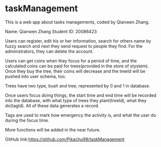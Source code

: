 # taskManagement
This is a web app about tasks managements, coded by Qianwen Zhang.

Name: Qianwen Zhang
Student ID: 20086423

Users can register, edit his or her information, search for others name by fuzzy search and next they send request to people they find. For the administrators, they can delete the account.

Users can get coins when they focus for a period of time, and the calculated coins can be paid for trees(provided in the store of stystem). Once they buy the tree, their coins will decrease and the treeId will be pushed into user schema, too.

Trees have two type, bush and tree, represented by 0 and 1 in database.

Once users focus doing things, the start time and end time will be recorded into the database, with what type of trees they plant(treeId), what they do(tagId). All of these data generates a record.

Tags are used to mark how emergency the activity is, and what the user do during the focus time.

More functions will be added in the near future.

GitHub link:https://github.com/Pikachu98/taskManagement

 
